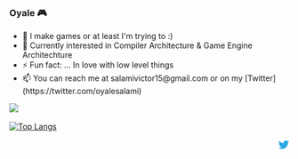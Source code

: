 # <h3>Oyale 🎮</h3>

<ul>
  <li> 🔭 I make games or at least I'm trying to :) </li>
  <li> 🌱 Currently interested in Compiler Architecture & Game Engine Architechture </li>
  <li> ⚡ Fun fact: ... In love with low level things </li>
  <li> 📫 You can reach me at salamivictor15@gmail.com or on my [Twitter](https://twitter.com/oyalesalami) </li>
</ul>

<a href="https://github.com/anuraghazra/github-readme-stats" title="GitHub Statistics">
  <img src="https://github-readme-stats.vercel.app/api?username=oyalesalami&count_private=true&show_icons=true&include_all_commits=true&theme=tokyonight"/>
</a>

[![Top Langs](https://github-readme-stats.vercel.app/api/top-langs/?username=OyaleSalami&langs_count=5&theme=tokyonight)](https://github.com/anuraghazra/github-readme-stats)

<a href="https://twitter.com/oyalesalami">
  <img align="right" alt="Salami Victor | Twitter" width="21px" src="https://raw.githubusercontent.com/oyalesalami/oyalesalami/master/twitter.svg" />
</a>
